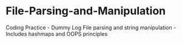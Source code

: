 # File-Parsing-and-Manipulation
Coding Practice - Dummy Log File parsing and string manipulation - Includes hashmaps and OOPS principles
